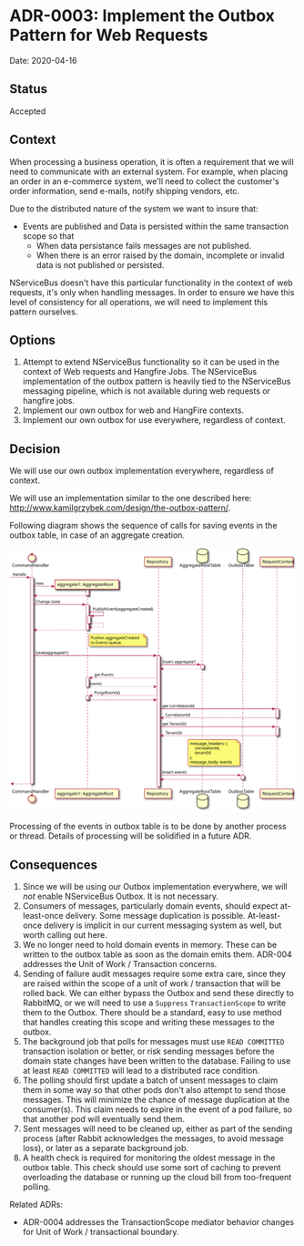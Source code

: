 # ADR-0003: Implement the Outbox Pattern for Web Requests

Date: 2020-04-16

## Status

Accepted

## Context

When processing a business operation, it is often a requirement that we will need to communicate with an external system. For example, when placing an order in an e-commerce system, we'll need to collect the customer's order information, send e-mails, notify shipping vendors, etc.

Due to the distributed nature of the system we want to insure that:
* Events are published and Data is persisted within the same transaction scope so that
    * When data persistance fails messages are not published.
    * When there is an error raised by the domain, incomplete or invalid data is not published or persisted.

NServiceBus doesn't have this particular functionality in the context of web requests, it's only when handling messages. In order to ensure we have this level of consistency for all operations, we will need to implement this pattern ourselves.

## Options

1. Attempt to extend NServiceBus functionality so it can be used in the context of Web requests and Hangfire Jobs. The NServiceBus implementation of the outbox pattern is heavily tied to the NServiceBus messaging pipeline, which is not available during web requests or hangfire jobs.
2. Implement our own outbox for web and HangFire contexts.
3. Implement our own outbox for use everywhere, regardless of context.

## Decision

We will use our own outbox implementation everywhere, regardless of context.

We will use an implementation similar to the one described here: http://www.kamilgrzybek.com/design/the-outbox-pattern/.

Following diagram shows the sequence of calls for saving events in the outbox table, in case of an aggregate creation.

![Outbox](./adr-0003-outbox-insert.svg)

Processing of the events in outbox table is to be done by another process or thread. Details of processing will be solidified in a future ADR.

## Consequences

1. Since we will be using our Outbox implementation everywhere, we will _not_ enable NServiceBus Outbox. It is not necessary.
2. Consumers of messages, particularly domain events, should expect at-least-once delivery. Some message duplication is possible. At-least-once delivery is implicit in our current messaging system as well, but worth calling out here.
3. We no longer need to hold domain events in memory. These can be written to the outbox table as soon as the domain emits them. ADR-004 addresses the Unit of Work / Transaction concerns.
4. Sending of failure audit messages require some extra care, since they are raised within the scope of a unit of work / transaction that will be rolled back. We can either bypass the Outbox and send these directly to RabbitMQ, or we will need to use a `Suppress` `TransactionScope` to write them to the Outbox. There should be a standard, easy to use method that handles creating this scope and writing these messages to the outbox.
5. The background job that polls for messages must use `READ COMMITTED` transaction isolation or better, or risk sending messages before the domain state changes have been written to the database. Failing to use at least `READ COMMITTED` will lead to a distributed race condition.
6. The polling should first update a batch of unsent messages to claim them in some way so that other pods don't also attempt to send those messages. This will minimize the chance of message duplication at the consumer(s). This claim needs to expire in the event of a pod failure, so that another pod will eventually send them.
7. Sent messages will need to be cleaned up, either as part of the sending process (after Rabbit acknowledges the messages, to avoid message loss), or later as a separate background job.
8. A health check is required for monitoring the oldest message in the outbox table. This check should use some sort of caching to prevent overloading the database or running up the cloud bill from too-frequent polling.

Related ADRs: 
* ADR-0004 addresses the TransactionScope mediator behavior changes for Unit of Work / transactional boundary.
